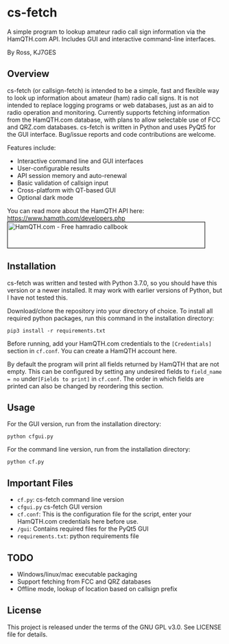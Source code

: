 # cs-fetch
A simple program to lookup amateur radio call sign information via the HamQTH.com API. Includes GUI and 
interactive command-line interfaces.

By Ross, KJ7GES

## Overview
cs-fetch (or callsign-fetch) is intended to be a simple, fast and flexible way to look up information about
amateur (ham) radio call signs. It is not intended to replace logging programs or web databases, just as an aid to
radio operation and monitoring. Currently supports fetching information from the HamQTH.com database, with plans to
allow selectable use of FCC and QRZ.com databases. cs-fetch is written in Python and uses PyQt5 for the GUI interface. 
Bug/issue reports and code contributions are welcome.

Features include:
- Interactive command line and GUI interfaces
- User-configurable results
- API session memory and auto-renewal
- Basic validation of callsign input
- Cross-platform with QT-based GUI
- Optional dark mode 

You can read more about the HamQTH API here: https://www.hamqth.com/developers.php
<a href="https://www.hamqth.com">
    <img src="https://www.hamqth.com/images/hamqth_460x60.png" border="1" height="60" width="460" alt="HamQTH.com - Free hamradio callbook">
</a> 

## Installation
cs-fetch was written and tested with Python 3.7.0, so you should have this version or a newer installed.
It may work with earlier versions of Python, but I have not tested this.

Download/clone the repository into your directory of choice. To install all required python packages, run this 
command in the installation directory:
```
pip3 install -r requirements.txt
```

Before running, add your HamQTH.com credentials to the `[Credentials]` section in `cf.conf`. 
You can create a HamQTH account here.

By default the program will print all fields returned by HamQTH that are not empty. This can be configured by
setting any undesired fields to `field_name = no` under`[Fields to print]` in `cf.conf`. 
The order in which fields are printed can also be changed by reordering this section.

## Usage
For the GUI version, run from the installation directory:
```
python cfgui.py
```

For the command line version, run from the installation directory:
```
python cf.py
```

## Important Files
- `cf.py`: cs-fetch command line version
- `cfgui.py` cs-fetch GUI version
- `cf.conf`: This is the configuration file for the script, enter your HamQTH.com credentials here before use.
- `/gui`: Contains required files for the PyQt5 GUI
- `requirements.txt`: python requirements file

## TODO
- Windows/linux/mac executable packaging
- Support fetching from FCC and QRZ databases
- Offline mode, lookup of location based on callsign prefix

## License
This project is released under the terms of the GNU GPL v3.0. See LICENSE file for details.

